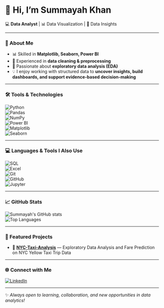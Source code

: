# 👋 Hi, I’m **Summayah Khan**

💻 **Data Analyst** | 📊 Data Visualization | 🔎 Data Insights  

---

### 🚀 About Me  
- 📊 Skilled in **Matplotlib, Seaborn, Power BI**  
- 🧹 Experienced in **data cleaning & preprocessing**  
- 🔎 Passionate about **exploratory data analysis (EDA)**  
- 💡 I enjoy working with structured data to **uncover insights, build dashboards, and support evidence-based decision-making**  

---

### 🛠️ Tools & Technologies  
![Python](https://img.shields.io/badge/Python-3776AB?style=for-the-badge&logo=python&logoColor=white)  
![Pandas](https://img.shields.io/badge/Pandas-150458?style=for-the-badge&logo=pandas&logoColor=white)  
![NumPy](https://img.shields.io/badge/Numpy-013243?style=for-the-badge&logo=numpy&logoColor=white)  
![Power BI](https://img.shields.io/badge/PowerBI-F2C811?style=for-the-badge&logo=powerbi&logoColor=black)  
![Matplotlib](https://img.shields.io/badge/Matplotlib-003B57?style=for-the-badge&logo=plotly&logoColor=white)  
![Seaborn](https://img.shields.io/badge/Seaborn-00BFFF?style=for-the-badge&logoColor=white)  

---

### 💻 Languages & Tools I Also Use  
![SQL](https://img.shields.io/badge/SQL-336791?style=for-the-badge&logo=postgresql&logoColor=white)  
![Excel](https://img.shields.io/badge/Excel-217346?style=for-the-badge&logo=microsoft-excel&logoColor=white)  
![Git](https://img.shields.io/badge/Git-F05032?style=for-the-badge&logo=git&logoColor=white)  
![GitHub](https://img.shields.io/badge/GitHub-181717?style=for-the-badge&logo=github&logoColor=white)  
![Jupyter](https://img.shields.io/badge/Jupyter-F37626?style=for-the-badge&logo=jupyter&logoColor=white)  

---

### 📈 GitHub Stats  
![Summayah's GitHub stats](https://github-readme-stats.vercel.app/api?username=SummayahKhan&show_icons=true&theme=tokyonight)  
![Top Languages](https://github-readme-stats.vercel.app/api/top-langs/?username=SummayahKhan&layout=compact&theme=tokyonight)  

---

### 📌 Featured Projects  
- 🚖 **[NYC-Taxi-Analysis](https://github.com/SummayahKhan/NYC-Taxi-Analysis)** — Exploratory Data Analysis and Fare Prediction on NYC Yellow Taxi Trip Data  

---

### 🌐 Connect with Me  
[![LinkedIn](https://img.shields.io/badge/LinkedIn-0A66C2?style=for-the-badge&logo=linkedin&logoColor=white)](https://www.linkedin.com/in/summayahkhan)  

---

✨ *Always open to learning, collaboration, and new opportunities in data analytics!*  
